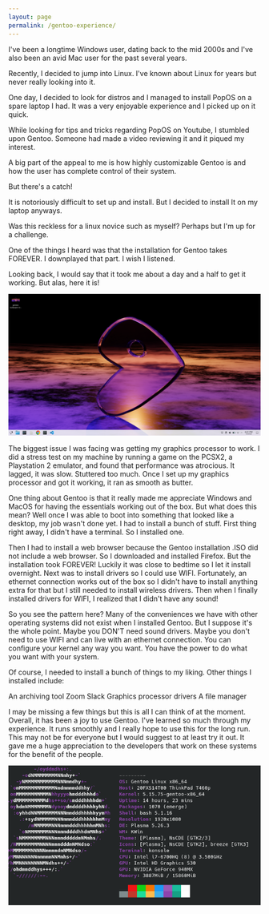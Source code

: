 ```yaml
---
layout: page
permalink: /gentoo-experience/
---
```



I've been a longtime Windows user, dating back to the mid 2000s and I've also been an avid Mac user for the past
several years.

Recently, I decided to jump into Linux. I've known about Linux for years but never really looking into it.


One day, I decided to look for distros and I managed to install PopOS on a spare laptop I had. It was a very enjoyable experience and I picked up on it quick.

While looking for tips and tricks regarding PopOS on Youtube, I stumbled upon Gentoo. Someone had made a video reviewing it and it piqued my interest.

A big part of the appeal to me is how highly customizable Gentoo is and how the user has complete control of their system.

But there's a catch!

It is notoriously difficult to set up and install. But I decided to install It on my laptop anyways. 

Was this reckless for a linux novice such as myself? Perhaps but I'm up for a challenge.

One of the things I heard was that the installation for Gentoo takes FOREVER. I downplayed that part. I wish I
listened.

Looking back, I would say that it took me about a day and a half to get it working. But alas, here it is!

![gentooworking](/images/gentoo-background.png)

The biggest issue I was facing was getting my graphics processor to work. I did a stress test on my machine by
running a game on the PCSX2, a Playstation 2 emulator, and found that performance was atrocious. It lagged, it
was slow. Stuttered too much. Once I set up
my graphics processor and got it working, it ran as smooth as butter.

One thing about Gentoo is that it really made me appreciate Windows and MacOS for having the essentials working
out of the box. But what does this mean?
Well once I was able to boot into something that looked like a desktop, my job wasn't done yet.
I had to install a bunch of stuff. First thing right away, I didn't have a terminal. So I installed one.

Then I had to install a web browser because the Gentoo installation .ISO did not include a web browser.
So I downloaded and installed Firefox. But the installation took FOREVER! Luckily it was close to bedtime so I
let it install overnight.
Next was to install drivers so I could use WIFI. Fortunately, an ethernet connection works out of the box so I
didn't have to install anything extra for that but I still needed to install wireless drivers.
Then when I finally installed drivers for WIFI, I realized that I didn't have any sound!

So you see the pattern here? Many of the conveniences we have with other operating systems did not exist when I
installed Gentoo.
But I suppose it's the whole point. Maybe you DON'T need sound drivers. Maybe you don't need to use WIFI and can
live with an ethernet connection. You can configure your kernel any way you want.
You have the power to do what you want with your system.

Of course, I needed to install a bunch of things to my liking. Other things I installed include:

An archiving tool
Zoom
Slack
Graphics processor drivers
A file manager

I may be missing a few things but this is all I can think of at the moment.
Overall, it has been a joy to use Gentoo. I've learned so much through my experience. It runs smoothly
and I really hope to use this for the long run. This may not be for everyone but I would suggest to at least try
it out. It gave me a huge appreciation to the developers that work on these systems for the benefit of the
people.


![gentoo console](/images/gentoo-konsole.png)